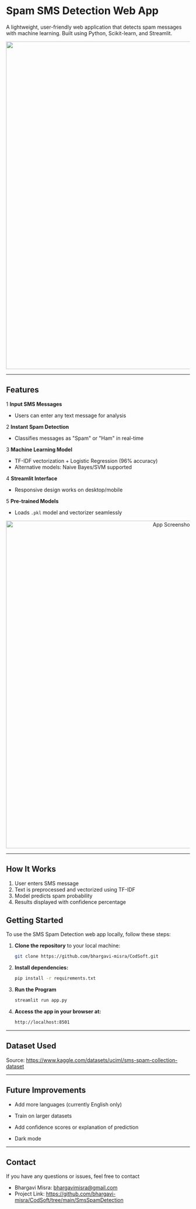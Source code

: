 #  Spam SMS Detection Web App  

A lightweight, user-friendly web application that detects spam messages with machine learning. Built using Python, Scikit-learn, and Streamlit. 

<div align="center">
  <img src="https://github.com/user-attachments/assets/c16ed5c0-2c85-4ff1-af26-54dd99ec86ae" width="895"/>
</div>


---

##  Features  

1 **Input SMS Messages**  
 - Users can enter any text message for analysis  

2 **Instant Spam Detection**  
 - Classifies messages as "Spam" or "Ham" in real-time  

3 **Machine Learning Model**  
 - TF-IDF vectorization + Logistic Regression (96% accuracy)  
 - Alternative models: Naive Bayes/SVM supported  

4 **Streamlit Interface**  
 - Responsive design works on desktop/mobile
   
5 **Pre-trained Models**  
- Loads `.pkl` model and vectorizer seamlessly  

<div align="center">
  <img src="https://github.com/user-attachments/assets/97b59bf4-1547-48a5-88c4-c48226220dfb" alt="App Screenshot" width="895"/>
</div>

---

##  How It Works  

1. User enters SMS message  
2. Text is preprocessed and vectorized using TF-IDF  
3. Model predicts spam probability  
4. Results displayed with confidence percentage  


 ## Getting Started

To use the SMS Spam Detection web app locally, follow these steps:

1. **Clone the repository** to your local machine:
   ```bash
   git clone https://github.com/bhargavi-misra/CodSoft.git
   

2. **Install dependencies:**
   ```bash
   pip install -r requirements.txt

3. **Run the Program**
   ```bash
   streamlit run app.py

4. **Access the app in your browser at:**
   ```bash
   http://localhost:8501

---

## Dataset Used

Source: https://www.kaggle.com/datasets/uciml/sms-spam-collection-dataset

---

## Future Improvements

 - Add more languages (currently English only)

 - Train on larger datasets

 - Add confidence scores or explanation of prediction

 - Dark mode

---

## Contact
If you have any questions or issues, feel free to contact 

- Bhargavi Misra: bhargavimisra@gmail.com
- Project Link: https://github.com/bhargavi-misra/CodSoft/tree/main/SmsSpamDetection
